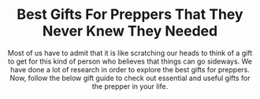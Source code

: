 ---
layout: post
title: Best Gifts For Preppers That They Never Knew They Needed
subtitle: Most of us have to admit that it is like scratching our heads to think of a gift to get for this kind of person who believes that things can go sideways. We have done a lot of research in order to explore the best gifts for preppers. Now, follow the below gift guide to check out essential and useful gifts for the prepper in your life.
header-img: "img/post/2023/09/copied/medium_gifts_for_preppers_01e1223414.jpg"
header-style: text
permalink: "/gifts-preppers/"
catalog: true
tags:
  - Recipients 
  - Men
---    